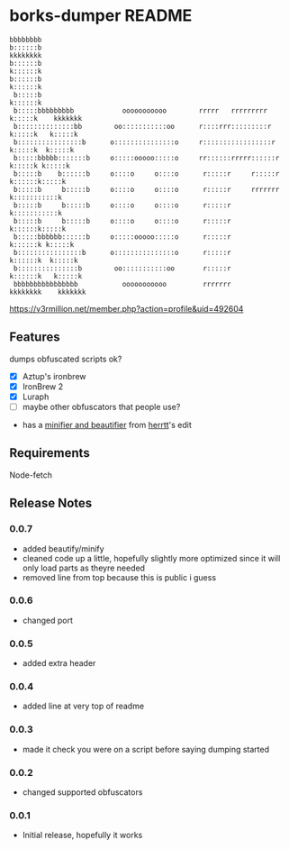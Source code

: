 # borks-dumper README

```
bbbbbbbb                                                                                   
b::::::b                                                                kkkkkkkk           
b::::::b                                                                k::::::k           
b::::::b                                                                k::::::k           
 b:::::b                                                                k::::::k           
 b:::::bbbbbbbbb            ooooooooooo        rrrrr   rrrrrrrrr         k:::::k    kkkkkkk
 b::::::::::::::bb        oo:::::::::::oo      r::::rrr:::::::::r        k:::::k   k:::::k 
 b::::::::::::::::b      o:::::::::::::::o     r:::::::::::::::::r       k:::::k  k:::::k  
 b:::::bbbbb:::::::b     o:::::ooooo:::::o     rr::::::rrrrr::::::r      k:::::k k:::::k   
 b:::::b    b::::::b     o::::o     o::::o      r:::::r     r:::::r      k::::::k:::::k    
 b:::::b     b:::::b     o::::o     o::::o      r:::::r     rrrrrrr      k:::::::::::k     
 b:::::b     b:::::b     o::::o     o::::o      r:::::r                  k:::::::::::k     
 b:::::b     b:::::b     o::::o     o::::o      r:::::r                  k::::::k:::::k    
 b:::::bbbbbb::::::b     o:::::ooooo:::::o      r:::::r                 k::::::k k:::::k   
 b::::::::::::::::b      o:::::::::::::::o      r:::::r                 k::::::k  k:::::k  
 b:::::::::::::::b        oo:::::::::::oo       r:::::r                 k::::::k   k:::::k 
 bbbbbbbbbbbbbbbb           ooooooooooo         rrrrrrr                 kkkkkkkk    kkkkkkk
```
https://v3rmillion.net/member.php?action=profile&uid=492604

## Features

dumps obfuscated scripts ok?
- [x] Aztup's ironbrew
- [x] IronBrew 2
- [x] Luraph
- [ ] maybe other obfuscators that people use?

- has a [minifier and beautifier](https://github.com/Herrtt/luamin.js/) from [herrtt](https://v3rmillion.net/member.php?action=profile&uid=599062)'s edit

## Requirements

Node-fetch

## Release Notes

### 0.0.7

- added beautify/minify
- cleaned code up a little, hopefully slightly more optimized since it will only load parts as theyre needed
- removed line from top because this is public i guess

### 0.0.6

- changed port

### 0.0.5

- added extra header

### 0.0.4

- added line at very top of readme

### 0.0.3

- made it check you were on a script before saying dumping started

### 0.0.2

- changed supported obfuscators

### 0.0.1

- Initial release, hopefully it works
